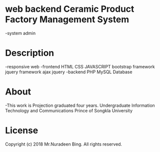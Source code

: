 # web backend Ceramic Product Factory Management System 
 -system admin
# Description
 -responsive web
 -frontend HTML CSS JAVASCRIPT bootstrap framework jquery framework ajax jquery
 -backend PHP MySQL Database
# About
 -This work is Projection graduated four years. Undergraduate Information Technology and Communications Prince of Songkla University
# License
Copyright (c) 2018 Mr.Nuradeen Bing. All rights reserved.
